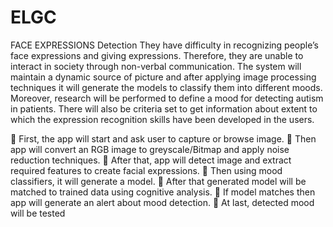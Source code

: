 # ELGC
FACE EXPRESSIONS Detection
They have difficulty in recognizing people’s face expressions and giving 
expressions. Therefore, they are unable to interact in society through non-verbal 
communication. The system will maintain a dynamic source of picture and after applying 
image processing techniques it will generate the models to classify them into different 
moods. Moreover, research will be performed to define a mood for detecting autism in 
patients. There will also be criteria set to get information about extent to which the 
expression recognition skills have been developed in the users.


 First, the app will start and ask user to capture or browse image.
 Then app will convert an RGB image to greyscale/Bitmap and apply noise 
reduction techniques.
 After that, app will detect image and extract required features to create facial 
expressions.
 Then using mood classifiers, it will generate a model.
 After that generated model will be matched to trained data using cognitive 
analysis.
 If model matches then app will generate an alert about mood detection.
 At last, detected mood will be tested
